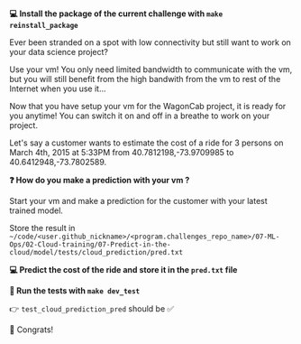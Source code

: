 
[//]: # ( challenge tech stack: compute-engine gcloud )

**💻 Install the package of the current challenge with `make reinstall_package`**

[//]: # ( challenge instructions )

Ever been stranded on a spot with low connectivity but still want to work on your data science project?

Use your vm! You only need limited bandwidth to communicate with the vm, but you will still benefit from the high bandwith from the vm to rest of the Internet when you use it...

Now that you have setup your vm for the WagonCab project, it is ready for you anytime! You can switch it on and off in a breathe to work on your project.

Let's say a customer wants to estimate the cost of a ride for 3 persons on March 4th, 2015 at 5:33PM from 40.7812198,-73.9709985 to 40.6412948,-73.7802589.

**❓ How do you make a prediction with your vm ?**

Start your vm and make a prediction for the customer with your latest trained model.

Store the result in `~/code/<user.github_nickname>/<program.challenges_repo_name>/07-ML-Ops/02-Cloud-training/07-Predict-in-the-cloud/model/tests/cloud_prediction/pred.txt`

**💻 Predict the cost of the ride and store it in the `pred.txt` file**

**🧪 Run the tests with `make dev_test`**

👉 `test_cloud_prediction_pred` should be ✅

🏁 Congrats!
